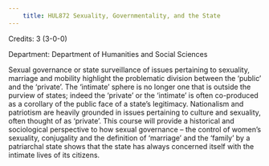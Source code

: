 ```yaml
---
    title: HUL872 Sexuality, Governmentality, and the State
---
```

Credits: 3 (3-0-0)

Department: Department of Humanities and Social Sciences

Sexual governance or state surveillance of issues pertaining to sexuality, marriage and mobility highlight the problematic division between the ‘public’ and the ‘private’. The ‘intimate’ sphere is no longer one that is outside the purview of states; indeed the ‘private’ or the ‘intimate’ is often co-produced as a corollary of the public face of a state’s legitimacy. Nationalism and patriotism are heavily grounded in issues pertaining to culture and sexuality, often thought of as ‘private’. This course will provide a historical and sociological perspective to how sexual governance – the control of women’s sexuality, conjugality and the definition of ‘marriage’ and the ‘family’ by a patriarchal state shows that the state has always concerned itself with the intimate lives of its citizens.